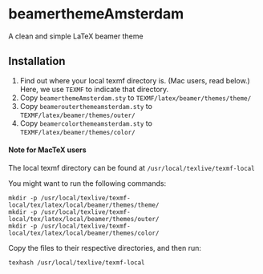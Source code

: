 # beamerthemeAmsterdam
A clean and simple LaTeX beamer theme

## Installation

1. Find out where your local texmf directory is. (Mac users, read below.) Here, we use `TEXMF` to indicate that directory.
1. Copy `beamerthemeAmsterdam.sty` to `TEXMF/latex/beamer/themes/theme/`
2. Copy `beamerouterthemeamsterdam.sty` to `TEXMF/latex/beamer/themes/outer/`
3. Copy `beamercolorthemeamsterdam.sty` to `TEXMF/latex/beamer/themes/color/`

#### Note for MacTeX users

The local texmf directory can be found at `/usr/local/texlive/texmf-local`

You might want to run the following commands:

```
mkdir -p /usr/local/texlive/texmf-local/tex/latex/local/beamer/themes/theme/
mkdir -p /usr/local/texlive/texmf-local/tex/latex/local/beamer/themes/outer/
mkdir -p /usr/local/texlive/texmf-local/tex/latex/local/beamer/themes/color/
```

Copy the files to their respective directories, and then run: 

```
texhash /usr/local/texlive/texmf-local
```
